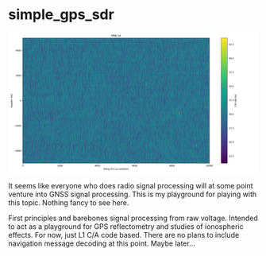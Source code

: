 # simple_gps_sdr

![example](prn-mf-013.png)

It seems like everyone who does radio signal processing will at some point venture into GNSS signal processing. This is my playground for playing with this topic. Nothing fancy to see here. 

First principles and barebones signal processing from raw voltage. Intended to act as a playground for GPS reflectometry and studies of ionospheric effects. For now, just L1 C/A code based. There are no plans to include navigation message decoding at this point. Maybe later... 

